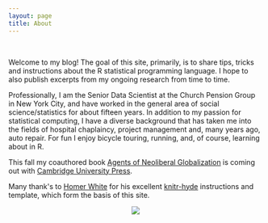 ```yaml
---
layout: page
title: About
---
```

<br>

Welcome to my blog! The goal of this site, primarily, is to share tips, tricks and instructions
about the R statistical programming language. I hope to also publish excerpts from my
ongoing research from time to time. 

Professionally, I am the Senior Data Scientist at the Church Pension Group in New York City, and have
worked in the general area of social science/statistics for about fifteen years. 
In addition to my passion for statistical computing, I have a diverse background
that has taken me into the fields of hospital chaplaincy, project management and, 
many years ago, auto repair. For fun I enjoy bicycle touring, running, and, of course, learning about in R. 

This fall my coauthored book [Agents of Neoliberal Globalization](https://books.google.com/books/about/Agents_of_Neoliberal_Globalization.html?id=kc5urgEACAAJ) is coming out with [Cambridge University Press](http://www.cambridge.org). 

Many thank's to [Homer White](https://statistics.rainandrhino.org) for his excellent [knitr-hyde](https://github.com/homerhanumat/knitr-hyde) instructions and template, which form the basis of this site.

<center><img src="{{ site.baseurl }}/images/dd.png"></center>

